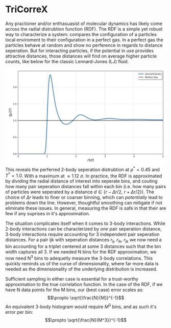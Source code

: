 # TriCorreX
Any practioner and/or enthasuasist of molecular dynamics has likely come across the radial distrubtion function (RDF). The RDF is a simple yet robust way to characterize a system: compares the configuration of a particles local enviroment to their configuration in a perfect gas. In a perfect gas the particles behave at random and show no perference in regards to distance seperation. But for interacting particles, if the potential in use provides attractive distances, those distances will find on average higher particle counts, like below for the classic Lennard-Jones (LJ) fluid. 

![Pair Analysis](images/rdf.png "Pair Analysis Diagram")
This reveals the perferred 2-body seperation distrubtion at $\rho^{*}=0.45$ and $T^{ *}=1.0$. With a maximum at $\approx 1.12 \ \sigma$. In practice, the RDF is approximated by dividing the radial distance of interest into seperate bins, and couting how many pair seperation distances fall within each bin (i.e. how many pairs of particles were seperated by a distance $d \in \lbrace r-\Delta r / 2, \ r+\Delta r / 2 \rbrace$). The choice of $\Delta r$ leads to finer or coarser binning, which can *potentially* lead to problems down the line. However, thoughtful smoothing can mitigate if not eliminate these issues. In general, measuring the RDF is safe in that their are few if any suprises in it's approximation.  

The situation complicates itself when it comes to 3-body interactions. While 2-body interactions can be characterized by *one* pair seperation distance, 3-body interactions require accounting for 3 independent pair seperation distances. For a pair ijk with seperation distances $r_{\text{ij}}$, $r_{\text{ik}}$, $r_{\text{jk}}$ we now need a bin accounting for a triplet centered at some 3 distances such that the bin width captures all 3. If we needed N bins for the RDF approximation, we now need $\text{N}^3$ bins to adequetly measure the 3-body correlations. This quickly reminds us of the curse of dimensionality, where far more data is needed as the dimensionality of the underlying distribution is increased. 

Sufficient sampling in either case is essential for a trust-worthy approximation to the true correlation function. In the case of the RDF, if we have N data points for the M bins, our (best case) error scales as: 
$$\propto \sqrt{\frac{N}{M}}^{-1}$$
An equivalent 3-body histogram would require $M^3$ bins, and as such it's error per bin:
$$\propto \sqrt{\frac{N}{M^3}}^{-1}$$


